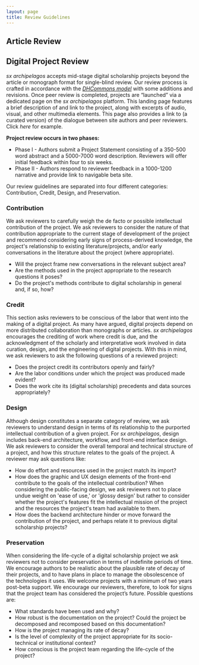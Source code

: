 ```yaml
---
layout: page
title: Review Guidelines
---
```


## Article Review


## Digital Project Review

*sx archipelagos* accepts mid-stage digital scholarship projects beyond
the article or monograph format for single-blind review. Our review
process is crafted in accordance with the [*DHCommons
model*](http://dhcommons.org/journal/submission-guidelines) with some
additions and revisions. Once peer review is completed, projects are
“launched” via a dedicated page on the *sx archipelagos* platform. This
landing page features a brief description of and link to the project,
along with excerpts of audio, visual, and other multimedia elements.
This page also provides a link to (a curated version) of the dialogue
between site authors and peer reviewers. Click *here* for example.

**Project review occurs in two phases:**

-   Phase I - Authors submit a Project Statement consisting of a 350-500 word abstract and a 5000-7000 word description. Reviewers will offer initial feedback within four to six weeks.
-   Phase II - Authors respond to reviewer feedback in a 1000-1200 narrative and provide link to navigable beta site.

Our review guidelines are separated into four different categories: Contribution, Credit, Design, and Preservation.

### Contribution

We ask reviewers to carefully weigh the de facto or possible
intellectual contribution of the project. We ask reviewers to consider the nature of that contribution appropriate to the current stage of development of the project and recommend considering early signs of process-derived knowledge, the project's relationship to existing literature/projects, and/or early conversations in the literature about the project (where appropriate).

- Will the project frame new conversations in the relevant subject area?
- Are the methods used in the project appropriate to the research questions it poses?
- Do the project's methods contribute to digital scholarship in general and, if so, how?

### Credit

This section asks reviewers to be conscious of the labor that went into the making of a digital project. As many have argued, digital projects depend on more distributed collaboration than monographs or articles. *sx archipelagos* encourages the crediting of work where credit is due, and the acknowledgment of the scholarly and interpretative work involved in data curation, design, and the engineering of digital projects. With this in mind, we ask reviewers to ask the following questions of a reviewed project:

- Does the project credit its contributors openly and fairly?
- Are the labor conditions under which the project was produced made evident?
- Does the work cite its (digital scholarship) precedents and data sources appropriately?

### Design

Although design constitutes a separate category of review, we ask reviewers to understand design in terms of its relationship to the purported intellectual contribution of a given project. For *sx archipelagos*, design includes back-end architecture, workflow, and front-end interface design. We ask reviewers to consider the overall temporal and technical structure of a project, and how this structure relates to the goals of the project. A reviewer may ask questions like:

-   How do effort and resources used in the project match its import?
-   How does the graphic and UX design elements of the front-end contribute to the goals of the intellectual contribution? When considering the public-facing design, we ask reviewers not to place undue weight on 'ease of use,' or 'glossy design' but rather to consider whether the project's features fit the intellectual mission of the project and the resources the project's team had available to them.
-   How does the backend architecture hinder or move forward the contribution of the project, and perhaps relate it to previous digital scholarship projects?

### Preservation

When considering the life-cycle of a digital scholarship project we ask
reviewers not to consider preservation in terms of indefinite periods of
time. We encourage authors to be realistic about the plausible rate of
decay of their projects, and to have plans in place to manage the
obsolescence of the technologies it uses. We welcome projects with a
minimum of two years post-beta support. We encourage our reviewers,
therefore, to look for signs that the project team has considered the
project’s future. Possible questions are:

-   What standards have been used and why?
-   How robust is the documentation on the project? Could the project be decomposed and recomposed based on this documentation?
-   How is the project managing its rate of decay?
-   Is the level of complexity of the project appropriate for its socio-technical or institutional context?
-   How conscious is the project team regarding the life-cycle of the project?


